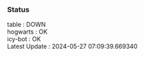 ### Status


table : DOWN  
hogwarts : OK  
icy-bot : OK  
Latest Update : 2024-05-27 07:09:39.669340
